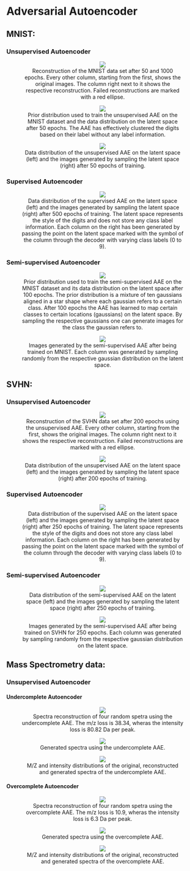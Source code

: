 # Adversarial Autoencoder


## MNIST: 

### Unsupervised Autoencoder
<figure align="center">
  <img src="https://github.com/Explainable-Artificial-Intelligence/AdversarialAutoencoder/blob/master/doc/results/mnist/mnist_unsupervised_z_dim_2_reconstruction_grid.png?raw=True" />
  <figcaption>Reconstruction of the MNIST data set after 50 and 1000 epochs. Every other column, starting from the first, shows the original images. The column right next to it shows the respective reconstruction. Failed reconstructions are marked with a red ellipse.</figcaption>
</figure>

<figure align="center">
  <img src="https://github.com/Explainable-Artificial-Intelligence/AdversarialAutoencoder/blob/master/doc/results/mnist/z_dim_2_50_real_dist_and_encoder_dist.png?raw=True" />
  <figcaption>Prior distribution used to train the unsupervised AAE on the MNIST dataset and the data distribution on the latent space after 50 epochs. The AAE has effectively clustered the digits based on their label without any label information.</figcaption>
</figure>

<figure align="center">
  <img src="https://github.com/Explainable-Artificial-Intelligence/AdversarialAutoencoder/blob/master/doc/results/mnist/mnist_unsupervised_z_dim_2_50_latent_space_class_distribution.png?raw=True" />
  <figcaption>Data distribution of the unsupervised AAE on the latent space (left) and the images generated by sampling the latent space (right) after 50 epochs of training. </figcaption>
</figure>


### Supervised Autoencoder
<figure align="center">
  <img src="https://github.com/Explainable-Artificial-Intelligence/AdversarialAutoencoder/blob/master/doc/results/mnist/mnist_supervised_500_latent_space_class_distribution.png?raw=True" />
  <figcaption>Data distribution of the supervised AAE on the latent space (left) and the images generated by sampling the latent space (right) after 500 epochs of training. The latent space represents the style of the digits and does not store any class label information. Each column on the right has been generated by passing the point on the latent space marked with the symbol of the column through the decoder with varying class labels (0 to 9).</figcaption>
</figure>

### Semi-supervised Autoencoder
<figure align="center">
  <img src="https://github.com/Explainable-Artificial-Intelligence/AdversarialAutoencoder/blob/master/doc/results/mnist/mnist_semi_supervised_z_dim_2_100_real_dist_and_encoder_dist.png?raw=True" />
  <figcaption>Prior distribution used to train the semi-supervised AAE on the MNIST dataset and its data distribution on the latent space after 100 epochs. The prior distribution is a mixture of ten gaussians aligned in a star shape where each gaussian refers to a certain class. After 100 epochs the AAE has learned to map certain classes to certain locations (gaussians) on the latent space. By sampling the respective gaussians one can generate images for the class the gaussian refers to.</figcaption>
</figure>

<figure align="center">
  <img src="https://github.com/Explainable-Artificial-Intelligence/AdversarialAutoencoder/blob/master/doc/results/mnist/mnist_semi_supervised_100_gen_images.png?raw=True" />
  <figcaption>Images generated by the semi-supervised AAE after being trained on MNIST. Each column was generated by sampling randomly from the respective gaussian distribution on the latent space.</figcaption>
</figure>

## SVHN:

### Unsupervised Autoencoder
<figure align="center">
  <img src="https://github.com/Explainable-Artificial-Intelligence/AdversarialAutoencoder/blob/master/doc/results/svhn/svhn_unsupervised_200_reconstruction_grid.png?raw=True" />
  <figcaption>Reconstruction of the SVHN data set after 200 epochs using the unsupervised AAE. Every other column, starting from the first, shows the original images. The column right next to it shows the respective reconstruction. Failed reconstructions are marked with a red ellipse.</figcaption>
</figure>

<figure align="center">
  <img src="https://github.com/Explainable-Artificial-Intelligence/AdversarialAutoencoder/blob/master/doc/results/svhn/svhn_unsupervised_200_latent_space_class_distribution.png?raw=True" />
  <figcaption>Data distribution of the unsupervised AAE on the latent space (left) and the images generated by sampling the latent space (right) after 200 epochs of training.</figcaption>
</figure>

### Supervised Autoencoder
<figure align="center">
  <img src="https://github.com/Explainable-Artificial-Intelligence/AdversarialAutoencoder/blob/master/doc/results/svhn/svhn_supervised_250_latent_space_class_distribution.png?raw=True" />
  <figcaption>Data distribution of the supervised AAE on the latent space (left) and the images generated by sampling the latent space (right) after 250 epochs of training. The latent space represents the style of the digits and does not store any class label information. Each column on the right has been generated by passing the point on the latent space marked with the symbol of the column through the decoder with varying class labels (0 to 9).</figcaption>
</figure>

### Semi-supervised Autoencoder
<figure align="center">
  <img src="https://github.com/Explainable-Artificial-Intelligence/AdversarialAutoencoder/blob/master/doc/results/svhn/schn_semi_supervised_250_latent_space_class_distribution.png?raw=True" />
  <figcaption>Data distribution of the semi-supervised AAE on the latent space (left) and the images generated by sampling the latent space (right) after 250 epochs of training.</figcaption>
</figure>

<figure align="center">
  <img src="https://github.com/Explainable-Artificial-Intelligence/AdversarialAutoencoder/blob/master/doc/results/svhn/svhn_semi_supervised_500_gen_images.png?raw=True" />
  <figcaption>Images generated by the semi-supervised AAE after being trained on SVHN for 250 epochs. Each column was generated by sampling randomly from the respective gaussian distribution on the latent space.</figcaption>
</figure>


## Mass Spectrometry data:

### Unsupervised Autoencoder

#### Undercomplete Autoencoder

<figure align="center">
  <img src="https://github.com/Explainable-Artificial-Intelligence/AdversarialAutoencoder/blob/master/doc/results/mass_spec/spectra_generation/undercomplete_autoencoder/1000_mass_specs_spectra_small.png?raw=True" />
  <figcaption>Spectra reconstruction of four random spetra using the undercomplete AAE. The m/z loss is 38.34, wheras the intensity loss is 80.82 Da per peak.</figcaption>
</figure>

<figure align="center">
  <img src="https://github.com/Explainable-Artificial-Intelligence/AdversarialAutoencoder/blob/master/doc/results/mass_spec/spectra_generation/undercomplete_autoencoder/generated_spectra.png?raw=Truee" />
  <figcaption>Generated spectra using the undercomplete AAE.</figcaption>
</figure>

<figure align="center">
  <img src="https://github.com/Explainable-Artificial-Intelligence/AdversarialAutoencoder/blob/master/doc/results/mass_spec/spectra_generation/undercomplete_autoencoder/mz_intensity_distributions.png?raw=True" />
  <figcaption>M/Z and intensity distributions of the original, reconstructed and generated spectra of the undercomplete AAE.</figcaption>
</figure>

#### Overcomplete Autoencoder

<figure align="center">
  <img src="https://github.com/Explainable-Artificial-Intelligence/AdversarialAutoencoder/blob/master/doc/results/mass_spec/spectra_generation/overcomplete_autoencoder/1000_mass_specs_spectra_small.png?raw=True" />
  <figcaption>Spectra reconstruction of four random spetra using the overcomplete AAE. The m/z loss is 10.9, wheras the intensity loss is 6.3 Da per peak.</figcaption>
</figure>

<figure align="center">
  <img src="https://github.com/Explainable-Artificial-Intelligence/AdversarialAutoencoder/blob/master/doc/results/mass_spec/spectra_generation/overcomplete_autoencoder/generated_spectra.png?raw=True" />
  <figcaption>Generated spectra using the overcomplete AAE.</figcaption>
</figure>

<figure align="center">
  <img src="https://github.com/Explainable-Artificial-Intelligence/AdversarialAutoencoder/blob/master/doc/results/mass_spec/spectra_generation/overcomplete_autoencoder/mz_intensity_distributions_large.png?raw=True" />
  <figcaption>M/Z and intensity distributions of the original, reconstructed and generated spectra of the overcomplete AAE.</figcaption>
</figure>

